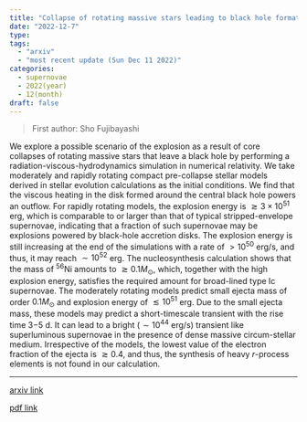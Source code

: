 ```yaml
---
title: "Collapse of rotating massive stars leading to black hole formation and energetic supernovae"
date: "2022-12-7"
type:
tags:
  - "arxiv"
  - "most recent update (Sun Dec 11 2022)"
categories:
  - supernovae
  - 2022(year)
  - 12(month)
draft: false
---
```


> First author: Sho Fujibayashi

 We explore a possible scenario of the explosion as a result of core collapses
of rotating massive stars that leave a black hole by performing a
radiation-viscous-hydrodynamics simulation in numerical relativity. We take
moderately and rapidly rotating compact pre-collapse stellar models derived in
stellar evolution calculations as the initial conditions. We find that the
viscous heating in the disk formed around the central black hole powers an
outflow. For rapidly rotating models, the explosion energy is $\gtrsim
3\times10^{51}$ erg, which is comparable to or larger than that of typical
stripped-envelope supernovae, indicating that a fraction of such supernovae may
be explosions powered by black-hole accretion disks. The explosion energy is
still increasing at the end of the simulations with a rate of $>10^{50}$ erg/s,
and thus, it may reach $\sim10^{52}$ erg. The nucleosynthesis calculation shows
that the mass of $^{56}$Ni amounts to $\gtrsim 0.1M_\odot$, which, together
with the high explosion energy, satisfies the required amount for broad-lined
type Ic supernovae. The moderately rotating models predict small ejecta mass of
order $0.1M_\odot$ and explosion energy of $\lesssim 10^{51}$ erg. Due to the
small ejecta mass, these models may predict a short-timescale transient with
the rise time 3$-$5 d. It can lead to a bright ($\sim10^{44}$ erg/s) transient
like superluminous supernovae in the presence of dense massive circum-stellar
medium. Irrespective of the models, the lowest value of the electron fraction
of the ejecta is $\gtrsim 0.4$, and thus, the synthesis of heavy $r$-process
elements is not found in our calculation.

---
[arxiv link](http://arxiv.org/abs/2212.03958v1)

[pdf link](http://arxiv.org/pdf/2212.03958v1)